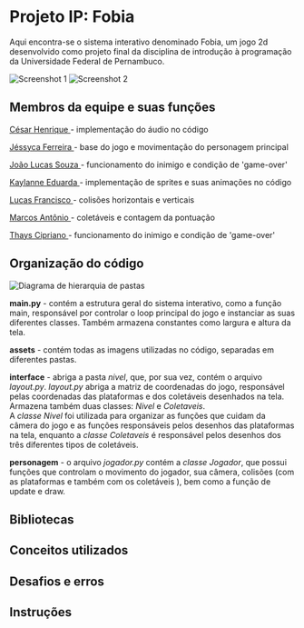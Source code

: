 
# Projeto IP: Fobia

Aqui encontra-se o sistema interativo denominado Fobia, um jogo 2d desenvolvido como projeto final da disciplina de introdução à programação da Universidade Federal de Pernambuco. 


![Screenshot 1](https://i.imgur.com/b0JV2xC.png)
![Screenshot 2](https://i.imgur.com/8juhOBP.png)






## Membros da equipe e suas funções

[César Henrique <chcm>](https://www.github.com/octokatherine) - 
implementação do áudio no código

[Jéssyca Ferreira <jfs7>](https://github.com/jessyca-ferreira) - base do jogo e movimentação do personagem principal

[João Lucas Souza <jlss>](https://github.com/jessyca-ferreira) - funcionamento do inimigo e condição de 'game-over'

[Kaylanne Eduarda <kess>](https://github.com/jessyca-ferreira) - implementação de sprites e suas animações no código

[Lucas Francisco <lfasm>](https://github.com/jessyca-ferreira) - colisões horizontais e verticais

[Marcos Antônio <mall>](https://github.com/jessyca-ferreira) - coletáveis e contagem da pontuação

[Thays Cipriano <tvcc>](https://github.com/jessyca-ferreira) -  funcionamento do inimigo e condição de 'game-over'


## Organização do código

![Diagrama de hierarquia de pastas](https://i.imgur.com/JDNvex9.png)

**main.py** - contém a estrutura geral do sistema interativo, como a função main, responsável por controlar o loop principal do jogo e instanciar as suas diferentes classes. Também armazena constantes como largura e altura da tela.

**assets** - contém todas as imagens utilizadas no código, separadas em diferentes pastas.

**interface** - abriga a pasta *nivel*, que, por sua vez, contém o arquivo *layout.py*. *layout.py* abriga a matriz de coordenadas do jogo, responsável pelas coordenadas das plataformas e dos coletáveis desenhados na tela. Armazena também duas classes: *Nivel* e *Coletaveis*. 
\
A *classe Nivel* foi utilizada para organizar as funções que cuidam da câmera do jogo e as funções responsáveis pelos desenhos das plataformas na tela, enquanto a *classe Coletaveis* é responsável pelos desenhos dos três diferentes tipos de coletáveis.

**personagem** - o arquivo *jogador.py* contém a *classe Jogador*, que possui funções
que controlam o movimento do jogador, sua câmera, colisões (com as plataformas e também com os coletáveis
), bem como a função de update e draw.
## Bibliotecas
## Conceitos utilizados
## Desafios e erros
## Instruções
